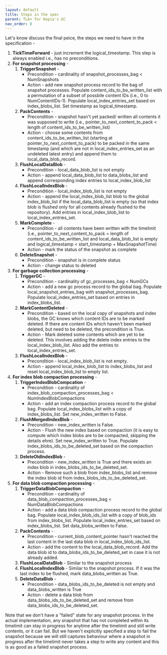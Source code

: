```yaml
---
layout: default
title: Steps in the spec
parent: TLA+ for Kopia's GC
nav_order: 8
---
```


Let's know discuss the final peice, the steps we need to have in the specification -

1. **TickTimeForward** - just increment the logical\_timestamp. This step is always enabled i.e., has no preconditions.
2. **For snapshot processing** -
   1. **TriggerSnapshot** -
	   * Precondition - cardinality of snapshot\_processes\_bag < NumSnapshots
	   * Action - add new snapshot process record to the bag of snapshot processes. Populate content\_ids\_to\_be\_written\_list with a permutation of a subset of possbile content IDs (i.e., 0 to NumContentIDs-1). Populate local\_index\_entries\_set based on index\_blobs\_list. Set timestamp as logical_timestamp.
   2. **PackContents** -
      * Precondition - snapshot hasn't yet packed/ written all contents it was supposed to write (i.e., pointer\_to\_next\_content\_to\_pack < length of content\_ids\_to\_be\_written\_list)
      * Action - choose some contents from content\_ids\_to\_be\_written\_list (starting at pointer\_to\_next\_content\_to\_pack) to be packed in the same timestamp (and which are not in local\_index\_entries\_set as an undeleted latest entry) and append them to local\_data\_blob\_record.
   3. **FlushLocalDataBlob** -
      * Precondition - local\_data\_blob\_list is not empty
      * Action - append local\_data\_blob\_list to data\_blobs\_list and append corresponding index entries to local\_index\_blob\_list
   4. **FlushLocalIndexBlob** -
      * Precondition - local\_index\_blob\_list is not empty
      * Action - append the local\_index\_blob\_list blob to the global index\_blob\_list if the local\_data\_blob\_list is empty (so that index blob is flushed only for all contents already flushed to the repository). Add entries in local\_index\_blob\_list to local\_index\_entries\_set.
   5. **MarkComplete** -
      * Precondition - all contents have been written with the timelimit (i.e., pointer\_to\_next\_content\_to\_pack = length of content\_ids\_to\_be\_written\_list and local\_data\_blob\_list is empty and logical_timestamp < start_timestamp + MaxSnapshotTime)
      * Action - mark the status of the snapshot as complete
   6. **DeleteSnapshot** -
      * Precondition - snapshot is in complete status
      * Action - change status to deleted
3. **For garbage collection processing** -
	1. **TriggerGC** -
	   * Precondition - cardinality of gc\_processes\_bag < NumGCs
	   * Action - add a new gc process record to the global bag. Populate local\_snapshot\_entries\_bag with snapshot\_processes\_bag. Populate local\_index\_entries\_set based on entries in index\_blobs\_list.
   2. **MarkContentDeleted** -
      * Precondition - based on the local copy of snapshots and index blobs, the GC knows which content IDs are to be marked deleted. If there are content IDs which haven't been marked deleted, but need to be deleted, the precondition is True.
      * Action - Mark deleted some contents which are yet to be deleted. This involves adding the delete index entries to the local\_index\_blob\_list. Also add the entries to local\_index\_entries\_set.
   3. **FlushLocalIndexBlob** -
      * Precondition - local\_index\_blob\_list is not empty.
      * Action - append local\_index\_blob\_list to index\_blobs\_list and reset local\_index\_blob\_list to empty list.
4. **For index blob compaction processing** -
	1. **TriggerIndexBlobCompcation** -
	   * Precondition - cardinality of index\_blob\_compaction\_processes\_bag < NumIndexBlobCompactions
	   * Action - add an index compaction process record to the global bag. Populate local\_index\_blobs\_list with a copy of index\_blobs\_list. Set new\_index\_written to False.
	2. **FlushMergedIndexBlob** -
	   * Precondition - new\_index\_written is False.
	   * Action - Flush the new index based on compaction (it is easy to compute which index blobs are to be compacted, skipping the details ehre). Set new\_index\_written to True. Populate index\_blobs\_ids\_to\_be\_deleted\_set based on the compaction process.
	3. **DeleteOldIndexBlob** -
	   * Precondition - new\_index\_written is True and there exists an index blob in index\_blobs\_ids\_to\_be\_deleted\_set.
	   * Action - Remove such a blob from index\_blobs\_list and remove the index blob id from index\_blobs\_ids\_to\_be\_deleted\_set.
5. **For data blob compaction processing** -
   1. **TriggerDataBlobCompaction** -
      * Precondition - cardinality of data\_blob\_compaction\_processes\_bag < NumDataBlobCompactions
      * Action - add a data blob compaction process record to the global bag. Populate local\_index\_blob\_ids\_list with a copy of blob\_ids from index\_blobs\_list. Populate local\_index\_entries\_set based on index\_blobs\_list. Set data\_blobs\_written to False.
	2. **PackContents** -
		* Precondition - current\_blob\_content\_pointer hasn't reached the last content in the last data blob in local\_index\_blob\_ids\_list.
		* Action - add the content to the local\_data\_blob\_record. Add the data blob id to data\_blobs\_ids\_to\_be\_deleted\_set in case it is not already added.
	3. **FlushLocalDataBlob** - Similar to the snapshot process
	4. **FlushLocalIndexBlob** - Similar to the snapshot process. If it was the last index to be flushed, mark data\_blobs\_written as True.
	5. **DeleteDataBlob** -
	   * Precondition - data\_blobs\_ids\_to\_be\_deleted is not empty and data\_blobs\_written is True
	   * Action - delete a data blob from data\_blobs\_ids\_to\_be\_deleted\_set and remove from data\_blobs\_ids\_to\_be\_deleted\_set.

Note that we don't have a "failed" state for any snapshot process. In the actual implementation, any snapshot that has not completed within its timelimit can stay in progress for anytime after the timelimit and still write contents, or it can fail. But we haven't explicitly specified a step to fail the snapshot because we will still captures behaviour where a snapshot in progress after the timelimit never takes a step to write any content and this is as good as a failed snapshot process.
